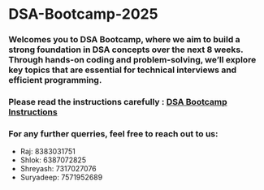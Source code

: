 # DSA-Bootcamp-2025
### Welcomes you to DSA Bootcamp, where we aim to build a strong foundation in DSA concepts over the next 8 weeks. Through hands-on coding and problem-solving, we’ll explore key topics that are essential for technical interviews and efficient programming.

### Please read the instructions carefully : [DSA Bootcamp Instructions](https://docs.google.com/document/d/19wxojuk4G_Ls6XtgVfqc6ukgYbCXtLnwIwKBcgEN3eo/edit?usp=sharing)

### For any further querries, feel free to reach out to us:
  * Raj: 8383031751
  * Shlok: 6387072825
  * Shreyash: 7317027076
  * Suryadeep: 7571952689
